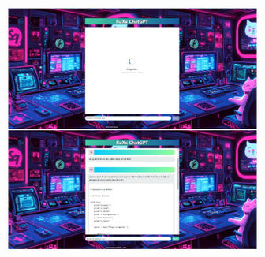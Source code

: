 <img src="/image/chatpetg.png" alt="Texto alternativo" width="800">
<img src="/image/chatpetg1.png" alt="Texto alternativo" width="800">
